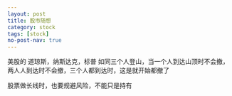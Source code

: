 ```yaml
---
layout: post
title: 股市随想
category: stock
tags: [stock]
no-post-nav: true
---
```


美股的 道琼斯，纳斯达克，标普 如同三个人登山，当一个人到达山顶时不会撤，
两人人到达时不会撤，三个人都到达时，这是就开始都撤了


股票做长线时，也要规避风险，不能只是持有